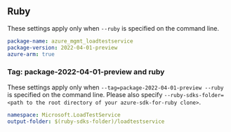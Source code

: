 ## Ruby

These settings apply only when `--ruby` is specified on the command line.

```yaml
package-name: azure_mgmt_loadtestservice
package-version: 2022-04-01-preview
azure-arm: true
```

### Tag: package-2022-04-01-preview and ruby

These settings apply only when `--tag=package-2022-04-01-preview --ruby` is specified on the command line.
Please also specify `--ruby-sdks-folder=<path to the root directory of your azure-sdk-for-ruby clone>`.

```yaml $(tag) == 'package-2022-04-01-preview' && $(ruby)
namespace: Microsoft.LoadTestService
output-folder: $(ruby-sdks-folder)/loadtestservice
```